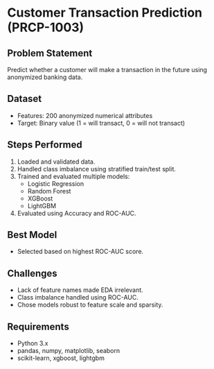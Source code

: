 
# Customer Transaction Prediction (PRCP-1003)

## Problem Statement
Predict whether a customer will make a transaction in the future using anonymized banking data.

## Dataset
- Features: 200 anonymized numerical attributes
- Target: Binary value (1 = will transact, 0 = will not transact)

## Steps Performed
1. Loaded and validated data.
2. Handled class imbalance using stratified train/test split.
3. Trained and evaluated multiple models:
   - Logistic Regression
   - Random Forest
   - XGBoost
   - LightGBM
4. Evaluated using Accuracy and ROC-AUC.

## Best Model
- Selected based on highest ROC-AUC score.

## Challenges
- Lack of feature names made EDA irrelevant.
- Class imbalance handled using ROC-AUC.
- Chose models robust to feature scale and sparsity.

## Requirements
- Python 3.x
- pandas, numpy, matplotlib, seaborn
- scikit-learn, xgboost, lightgbm
